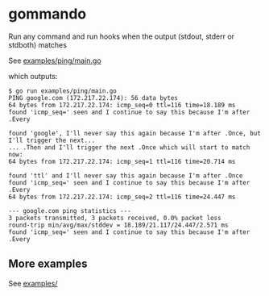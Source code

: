 # gommando

Run any command and run hooks when the output (stdout, stderr or stdboth) matches

See [examples/ping/main.go](examples/ping/main.go)

which outputs:
```
$ go run examples/ping/main.go
PING google.com (172.217.22.174): 56 data bytes
64 bytes from 172.217.22.174: icmp_seq=0 ttl=116 time=18.189 ms
found 'icmp_seq=' seen and I continue to say this because I'm after .Every

found 'google', I'll never say this again because I'm after .Once, but I'll trigger the next...
... .Then and I'll trigger the next .Once which will start to match now:
64 bytes from 172.217.22.174: icmp_seq=1 ttl=116 time=20.714 ms

found 'ttl' and I'll never say this again because I'm after .Once
found 'icmp_seq=' seen and I continue to say this because I'm after .Every
64 bytes from 172.217.22.174: icmp_seq=2 ttl=116 time=24.447 ms

--- google.com ping statistics ---
3 packets transmitted, 3 packets received, 0.0% packet loss
round-trip min/avg/max/stddev = 18.189/21.117/24.447/2.571 ms
found 'icmp_seq=' seen and I continue to say this because I'm after .Every
```

## More examples

See [examples/](examples/)
